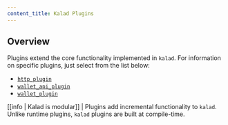```yaml
---
content_title: Kalad Plugins
---
```


## Overview

Plugins extend the core functionality implemented in `kalad`. For information on specific plugins, just select from the list below:

- [`http_plugin`](../../01_alanode/03_plugins/http_plugin/index.md)
- [`wallet_api_plugin`](wallet_api_plugin/index.md)
- [`wallet_plugin`](wallet_plugin/index.md)

[[info | Kalad is modular]]
| Plugins add incremental functionality to `kalad`. Unlike runtime plugins, `kalad` plugins are built at compile-time.
